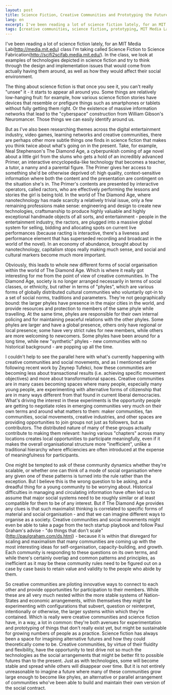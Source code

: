 ```yaml
---
layout: post
title: Science Fiction, Creative Communities and Prototyping the Future
lang: en
excerpt: I've been reading a lot of science fiction lately, for an MIT Media Lab class I'm taking called Science Fiction to Science Fabrication. In the class, we look at examples of technologies depicted in science fiction and try to think through the design and implementation issues that would come from actually having them around, as well as how they would affect their social environment.
tags: [creative communities, science fiction, prototyping, MIT Media Lab, social movements, participation, engagement, social contract]
---
```

I've been reading a lot of science fiction lately, for an MIT Media Lab(http://media.mit.edu) class I'm taking called Science Fiction to Science Fabrication(http://scifi2scifab.media.mit.edu/). In the class, we look at examples of technologies depicted in science fiction and try to think through the design and implementation issues that would come from actually having them around, as well as how they would affect their social environment.

The thing about science fiction is that once you see it, you can't really "unsee" it - it starts to appear all around you. Some things are relatively low-hanging fruit: for example, how various science fiction stories have devices that resemble or prefigure things such as smartphones or tablets without fully getting them right. Or the existence of massive information networks that lead to the "cyberspace" construction from William Gibson's Neuromancer. Those things we can easily identify around us.

But as I've also been researching themes across the digital entertainment industry, video games, learning networks and creative communities, there are perhaps other more subtle things one finds in science fiction that makes you think twice about what's going on in the present. Take, for example, Neal Stephenson's The Diamond Age, a cyberpunkish coming of age novel about a little girl from the slums who gets a hold of an incredibly advanced Primer, an interactive encyclopedia-like technology that becomes a teacher, a tutor, a nanny and a parental figure. The Primer gives her access to something she'd be otherwise deprived of: high quality, context-sensitive information where both the content and the presentation are contingent on the situation she's in. The Primer's contents are presented by interactive operators, called ractors, who are effectively performing the lessons and stories the girl is being told. In the world of The Diamond Age, where nanotechnology has made scarcity a relatively trivial issue, only a few remaining professions make sense: engineering and design to create new technologies, craftsmanship to produce highly valuable and highly exceptional handmade objects of all sorts, and entertainment - people in the entertainment industry, the ractors, are plugged into a massive global system for selling, bidding and allocating spots on current live performances (because racting is interactive, there's a liveness and performance element that has superseded recording and broadcast in the world of the novel). In an economy of abundance, brought about by nanotechnology, capitalism stops really making much sense, and social and cultural markers become much more important.

Obviously, this leads to whole new different forms of social organisation within the world of The Diamond Age. Which is where it really got interesting for me from the point of view of creative communities. In The Diamond Age, society is no longer arranged necessarily in terms of social classes, or ethnicity, but rather in terms of "phyles", which are various forms of globally distributed cultural communities who voluntarily opt-in to a set of social norms, traditions and parameters. They're not geographically bound: the larger phyles have presence in the major cities in the world, and provide resources and protection to members of the same phyle while travelling. At the same time, phyles are responsible for their own internal policing and for maintaining peaceful relations with the other phyles. Some phyles are larger and have a global presence, others only have regional or local presence; some have very strict rules for new members, while others are more welcoming to newcomers. Some phyles have been around for a long time, while new "synthetic" phyles - new communities with no historical background - are popping up all the time.

I couldn't help to see the parallel here with what's currently happening with creative communities and social movements, and as I mentioned earlier following recent work by Zeynep Tufekci, how these communities are becoming less about transactional results (i.e. achieving specific movement objectives) and more about transformational spaces. Creative communities are in many cases becoming spaces where many people, especially many young people, are experimenting with alternative forms of citizenship that are in many ways different from that found in current liberal democracies. What's driving the interest in these experiments is the opportunity people are getting to negotiate roles in emerging communities very much on their own terms and around what matters to them: maker communities, fan communities, social movements, creative industries, and other spaces are providing opportunities to join groups not just as followers, but as contributors. The distributed nature of many of these groups actually contribute to making them relevant: having various "chapters" across many locations creates local opportunities to participate meaningfully, even if it makes the overall organisational structure more "inefficient", unlike a traditional hierarchy where efficiencies are often introduced at the expense of meaningfulness for participants.

One might be tempted to ask of these community dynamics whether they're scalable, or whether one can think of a mode of social organisation where any given one of these patterns is turned into the rule rather than the exception. But I believe this is the wrong question to be asking, and a dreadful thing for a young community to be worrying about. Historical difficulties in managing and circulating information have often led us to assume that major social systems need to be roughly similar or at least compatible for them to be of any interest. But if The Diamond Age provides any clues is that such maximalist thinking is correlated to specific forms of material and social organisation - and that we can imagine different ways to organise as a society. Creative communities and social movements might even be able to take a page from the tech startup playbook and follow Paul Graham's advise - "do things that don't scale"(http://paulgraham.com/ds.html) - because it is within that disregard for scaling and maximalism that many communities are coming up with the most interesting ideas for self-organisation, capacity-building, and growth. Each community is responding to these questions on its own terms, and while there's certainly overlap and common patterns and principles, as inefficient as it may be these community rules need to be figured out on a case by case basis to retain value and validity to the people who abide by them.

So creative communities are piloting innovative ways to connect to each other and provide opportunities for participation to their members. While these are all very much nested within the more stable systems of Nation-States and economic arrangements, within themselves they might be experimenting with configurations that subvert, question or reinterpret, intentionally or otherwise, the larger systems within which they're contained. Which is really were creative communities and science fiction have, in a way, a lot in common: they're both avenues for experimentation and prototyping of things that don't really exist yet, but might be sustainable for growing numbers of people as a practice. Science fiction has always been a space for imagining alternative futures and how they could theoretically come to be. Creative communities, by virtue of their fluidity and flexibility, have the opportunity to test drive not so much the technologies as the social arrangements that might be better fit to possible futures than to the present. Just as with technologies, some will become stable and spread while others will disappear over time. But it is not entirely unreasonable to imagine a future where many of these communities grow large enough to become like phyles, an alternative or parallel arrangement of communities who've been able to build and maintain their own version of the social contract.